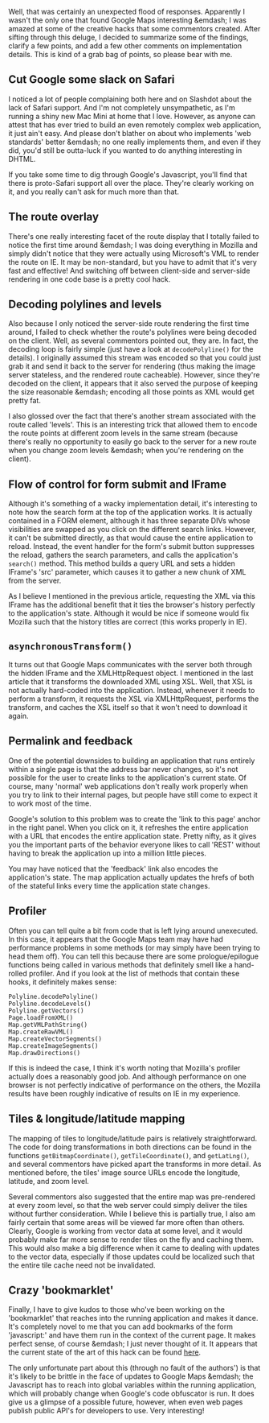 Well, that was certainly an unexpected flood of responses. Apparently I wasn't
the only one that found Google Maps interesting &emdash; I was amazed at some
of the creative hacks that some commentors created. After sifting through this
deluge, I decided to summarize some of the findings, clarify a few points, and
add a few other comments on implementation details. This is kind of a grab bag
of points, so please bear with me.

## Cut Google some slack on Safari
I noticed a lot of people complaining both here and on Slashdot about the lack
of Safari support. And I'm not completely unsympathetic, as I'm running a shiny
new Mac Mini at home that I love. However, as anyone can attest that has ever
tried to build an even remotely complex web application, it just ain't easy.
And please don't blather on about who implements 'web standards' better
&emdash; no one really implements them, and even if they did, you'd still be
outta-luck if you wanted to do anything interesting in DHTML.

If you take some time to dig through Google's Javascript, you'll find that
there is proto-Safari support all over the place. They're clearly working on
it, and you really can't ask for much more than that.

## The route overlay
There's one really interesting facet of the route display that I totally failed
to notice the first time around &emdash; I was doing everything in Mozilla and
simply didn't notice that they were actually using Microsoft's VML to render
the route on IE. It may be non-standard, but you have to admit that it's very
fast and effective! And switching off between client-side and server-side
rendering in one code base is a pretty cool hack.

## Decoding polylines and levels
Also because I only noticed the server-side route rendering the first time
around, I failed to check whether the route's polylines were being decoded on
the client. Well, as several commentors pointed out, they are. In fact, the
decoding loop is fairly simple (just have a look at `decodePolyline()` for the
details). I originally assumed this stream was encoded so that you could just
grab it and send it back to the server for rendering (thus making the image
server stateless, and the rendered route cacheable). However, since they're
decoded on the client, it appears that it also served the purpose of keeping
the size reasonable &emdash; encoding all those points as XML would get pretty
fat.

I also glossed over the fact that there's another stream associated with the
route called 'levels'. This is an interesting trick that allowed them to encode
the route points at different zoom levels in the same stream (because there's
really no opportunity to easily go back to the server for a new route when you
change zoom levels &emdash; when you're rendering on the client).

## Flow of control for form submit and IFrame
Although it's something of a wacky implementation detail, it's interesting to
note how the search form at the top of the application works. It is actually
contained in a FORM element, although it has three separate DIVs whose
visibilities are swapped as you click on the different search links. However,
it can't be submitted directly, as that would cause the entire application to
reload. Instead, the event handler for the form's submit button suppresses the
reload, gathers the search parameters, and calls the application's `search()`
method. This method builds a query URL and sets a hidden IFrame's 'src'
parameter, which causes it to gather a new chunk of XML from the server.

As I believe I mentioned in the previous article, requesting the XML via this
IFrame has the additional benefit that it ties the browser's history perfectly
to the application's state. Although it would be nice if someone would fix
Mozilla such that the history titles are correct (this works properly in IE).

## `asynchronousTransform()`
It turns out that Google Maps communicates with the server both through the
hidden IFrame and the XMLHttpRequest object. I mentioned in the last article
that it transforms the downloaded XML using XSL.  Well, that XSL is not
actually hard-coded into the application. Instead, whenever it needs to perform
a transform, it requests the XSL via XMLHttpRequest, performs the transform,
and caches the XSL itself so that it won't need to download it again.

## Permalink and feedback
One of the potential downsides to building an application that runs entirely
within a single page is that the address bar never changes, so it's not
possible for the user to create links to the application's current state. Of
course, many 'normal' web applications don't really work properly when you try
to link to their internal pages, but people have still come to expect it to
work most of the time.

Google's solution to this problem was to create the 'link to this page' anchor
in the right panel. When you click on it, it refreshes the entire application
with a URL that encodes the entire application state.  Pretty nifty, as it
gives you the important parts of the behavior everyone likes to call 'REST'
without having to break the application up into a million little pieces.

You may have noticed that the 'feedback' link also encodes the application's
state. The map application actually updates the hrefs of both of the stateful
links every time the application state changes.

## Profiler
Often you can tell quite a bit from code that is left lying around unexecuted.
In this case, it appears that the Google Maps team may have had performance
problems in some methods (or may simply have been trying to head them off). You
can tell this because there are some prologue/epilogue functions being called
in various methods that definitely smell like a hand-rolled profiler. And if
you look at the list of methods that contain these hooks, it definitely makes
sense:

    Polyline.decodePolyline()
    Polyline.decodeLevels()
    Polyline.getVectors()
    Page.loadFromXML()
    Map.getVMLPathString()
    Map.createRawVML()
    Map.createVectorSegments()
    Map.createImageSegments()
    Map.drawDirections()

If this is indeed the case, I think it's worth noting that Mozilla's profiler
actually does a reasonably good job. And although performance on one browser is
not perfectly indicative of performance on the others, the Mozilla results have
been roughly indicative of results on IE in my experience.

## Tiles & longitude/latitude mapping
The mapping of tiles to longitude/latitude pairs is relatively straightforward.
The code for doing transformations in both directions can be found in the
functions `getBitmapCoordinate()`, `getTileCoordinate()`, and `getLatLng()`, and
several commentors have picked apart the transforms in more detail. As
mentioned before, the tiles' image source URLs encode the longitude, latitude,
and zoom level.

Several commentors also suggested that the entire map was pre-rendered at every
zoom level, so that the web server could simply deliver the tiles without
further consideration. While I believe this is partially true, I also am fairly
certain that some areas will be viewed far more often than others. Clearly,
Google is working from vector data at some level, and it would probably make
far more sense to render tiles on the fly and caching them. This would also
make a big difference when it came to dealing with updates to the vector data,
especially if those updates could be localized such that the entire tile cache
need not be invalidated.

## Crazy 'bookmarklet'
Finally, I have to give kudos to those who've been working on the 'bookmarklet'
that reaches into the running application and makes it dance. It's completely
novel to me that you can add bookmarks of the form 'javascript:' and have them
run in the context of the current page. It makes perfect sense, of course
&amp;emdash; I just never thought of it. It appears that the current state of
the art of this hack can be found [here][libgmail].

The only unfortunate part about this (through no fault of the authors') is that
it's likely to be brittle in the face of updates to Google Maps &emdash; the
Javascript has to reach into global variables within the running application,
which will probably change when Google's code obfuscator is run. It does give
us a glimpse of a possible future, however, when even web pages publish public
API's for developers to use. Very interesting!

[libgmail]: http://libgmail.sourceforge.net/googlemaps.html

